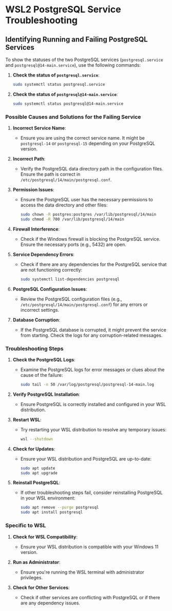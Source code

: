# WSL2 PostgreSQL Service Troubleshooting

## Identifying Running and Failing PostgreSQL Services

To show the statuses of the two PostgreSQL services (`postgresql.service` and `postgresql@14-main.service`), use the following commands:

1. **Check the status of `postgresql.service`**:
   ```sh
   sudo systemctl status postgresql.service
   ```

2. **Check the status of `postgresql@14-main.service`**:
   ```sh
   sudo systemctl status postgresql@14-main.service
   ```

### Possible Causes and Solutions for the Failing Service

1. **Incorrect Service Name**:
   - Ensure you are using the correct service name. It might be `postgresql-14` or `postgresql-15` depending on your PostgreSQL version.

2. **Incorrect Path**:
   - Verify the PostgreSQL data directory path in the configuration files. Ensure the path is correct in `/etc/postgresql/14/main/postgresql.conf`.

3. **Permission Issues**:
   - Ensure the PostgreSQL user has the necessary permissions to access the data directory and other files:
     ```sh
     sudo chown -R postgres:postgres /var/lib/postgresql/14/main
     sudo chmod -R 700 /var/lib/postgresql/14/main
     ```

4. **Firewall Interference**:
   - Check if the Windows firewall is blocking the PostgreSQL service. Ensure the necessary ports (e.g., 5432) are open.

5. **Service Dependency Errors**:
   - Check if there are any dependencies for the PostgreSQL service that are not functioning correctly:
     ```sh
     sudo systemctl list-dependencies postgresql
     ```

6. **PostgreSQL Configuration Issues**:
   - Review the PostgreSQL configuration files (e.g., `/etc/postgresql/14/main/postgresql.conf`) for any errors or incorrect settings.

7. **Database Corruption**:
   - If the PostgreSQL database is corrupted, it might prevent the service from starting. Check the logs for any corruption-related messages.

### Troubleshooting Steps

1. **Check the PostgreSQL Logs**:
   - Examine the PostgreSQL logs for error messages or clues about the cause of the failure:
     ```sh
     sudo tail -n 50 /var/log/postgresql/postgresql-14-main.log
     ```

2. **Verify PostgreSQL Installation**:
   - Ensure PostgreSQL is correctly installed and configured in your WSL distribution.

3. **Restart WSL**:
   - Try restarting your WSL distribution to resolve any temporary issues:
     ```sh
     wsl --shutdown
     ```

4. **Check for Updates**:
   - Ensure your WSL distribution and PostgreSQL are up-to-date:
     ```sh
     sudo apt update
     sudo apt upgrade
     ```

5. **Reinstall PostgreSQL**:
   - If other troubleshooting steps fail, consider reinstalling PostgreSQL in your WSL environment:
     ```sh
     sudo apt remove --purge postgresql
     sudo apt install postgresql
     ```

### Specific to WSL

1. **Check for WSL Compatibility**:
   - Ensure your WSL distribution is compatible with your Windows 11 version.

2. **Run as Administrator**:
   - Ensure you're running the WSL terminal with administrator privileges.

3. **Check for Other Services**:
   - Check if other services are conflicting with PostgreSQL or if there are any dependency issues.
